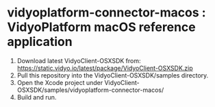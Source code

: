 # vidyoplatform-connector-macos : VidyoPlatform macOS reference application

1. Download latest VidyoClient-OSXSDK from: https://static.vidyo.io/latest/package/VidyoClient-OSXSDK.zip<br/>
2. Pull this repository into the VidyoClient-OSXSDK/samples directory.<br/>
3. Open the Xcode project under VidyoClient-OSXSDK/samples/vidyoplatform-connector-macos/<br/>
4. Build and run.

